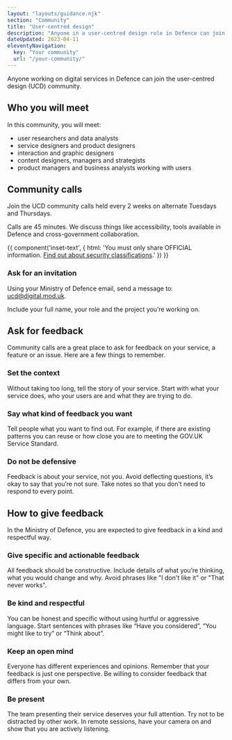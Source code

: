 ```yaml
---
layout: "layouts/guidance.njk"
section: "Community"
title: "User-centred design"
description: "Anyone in a user-centred design role in Defence can join the community. Find out how to get involved."
dateUpdated: 2023-04-11
eleventyNavigation:
  key: "Your community"
  url: "/your-community/"
---
```


Anyone working on digital services in Defence can join the user-centred design (UCD) community. 

## Who you will meet

In this community, you will meet:

- user researchers and data analysts
- service designers and product designers
- interaction and graphic designers
- content designers, managers and strategists
- product managers and business analysts working with users

## Community calls

Join the UCD community calls held every 2 weeks on alternate Tuesdays and Thursdays.

Calls are 45 minutes. We discuss things like accessibility, tools available in Defence and cross-government collaboration.

{{ component('inset-text', {
  html: 'You must only share OFFICIAL information. <a href="/security-classifications/">Find out about security classifications</a>.'
}) }}

### Ask for an invitation

Using your Ministry of Defence email, send a message to: [ucd@digital.mod.uk](mailto:ucd@digital.mod.uk). 

Include your full name, your role and the project you’re working on.

## Ask for feedback

Community calls are a great place to ask for feedback on your service, a feature or an issue. Here are a few things to remember.

### Set the context

Without taking too long, tell the story of your service. Start with what your service does, who your users are and what they are trying to do.

### Say what kind of feedback you want

Tell people what you want to find out. For example, if there are existing patterns you can reuse or how close you are to meeting the GOV.UK Service Standard.

### Do not be defensive

Feedback is about your service, not you. Avoid deflecting questions, it’s okay to say that you’re not sure. Take notes so that you don’t need to respond to every point.

## How to give feedback

In the Ministry of Defence, you are expected to give feedback in a kind and respectful way.

### Give specific and actionable feedback

All feedback should be constructive. Include details of what you’re thinking, what you would change and why. Avoid phrases like "I don't like it" or "That never works".

### Be kind and respectful

You can be honest and specific without using hurtful or aggressive language. Start sentences with phrases like “Have you considered”, “You might like to try” or “Think about”.

### Keep an open mind
Everyone has different experiences and opinions. Remember that your feedback is just one perspective. Be willing to consider feedback that differs from your own.

### Be present
The team presenting their service deserves your full attention. Try not to be distracted by other work. In remote sessions, have your camera on and show that you are actively listening.


